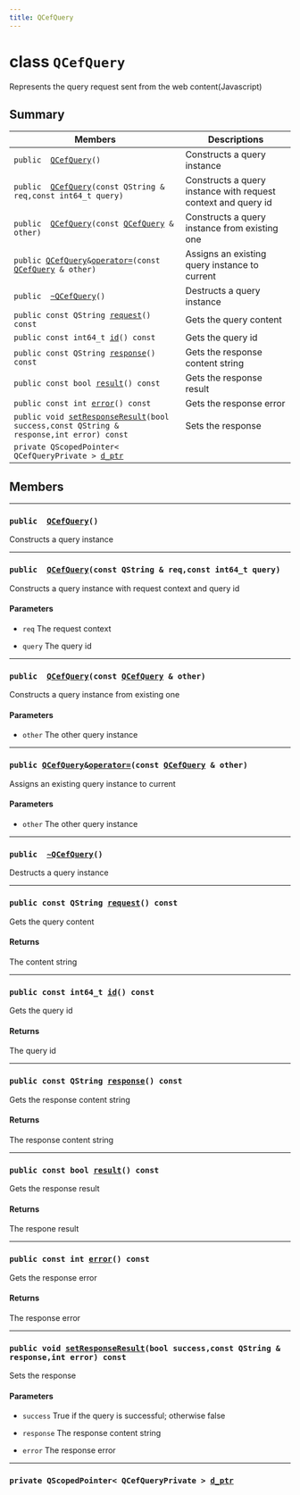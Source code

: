 ```yaml
---
title: QCefQuery
---
```


# class `QCefQuery` <a id="class_q_cef_query"></a>

Represents the query request sent from the web content(Javascript)

## Summary

 Members                        | Descriptions                                
--------------------------------|---------------------------------------------
`public  `[`QCefQuery`](#class_q_cef_query_1a22d9fddcadce7a6e0259c691634c4d7a)`()` | Constructs a query instance
`public  `[`QCefQuery`](#class_q_cef_query_1a4371b3245657bf41312aead3a88cbe33)`(const QString & req,const int64_t query)` | Constructs a query instance with request context and query id
`public  `[`QCefQuery`](#class_q_cef_query_1a15297bbfd653f64aa48cec2347562b9e)`(const `[`QCefQuery`](#class_q_cef_query)` & other)` | Constructs a query instance from existing one
`public `[`QCefQuery`](#class_q_cef_query)` & `[`operator=`](#class_q_cef_query_1adb304235ed62a9cac92338a415bfb058)`(const `[`QCefQuery`](#class_q_cef_query)` & other)` | Assigns an existing query instance to current
`public  `[`~QCefQuery`](#class_q_cef_query_1a402d117cbd2d37681394f86d31ed11a3)`()` | Destructs a query instance
`public const QString `[`request`](#class_q_cef_query_1a16d137bcc1bf2ef9bc8969ff1bd091e7)`() const` | Gets the query content
`public const int64_t `[`id`](#class_q_cef_query_1afa08eaa6e1957219028db0256edd5d46)`() const` | Gets the query id
`public const QString `[`response`](#class_q_cef_query_1a663d5945146bebe69a0a3c5448bb9280)`() const` | Gets the response content string
`public const bool `[`result`](#class_q_cef_query_1a8c2d78e19628d8066570338d659bc9b2)`() const` | Gets the response result
`public const int `[`error`](#class_q_cef_query_1ab35201ac89d89f1445538f82a12f8fa8)`() const` | Gets the response error
`public void `[`setResponseResult`](#class_q_cef_query_1aa86db4e257e3dc4e29c7906d80e06f28)`(bool success,const QString & response,int error) const` | Sets the response
`private QScopedPointer< QCefQueryPrivate > `[`d_ptr`](#class_q_cef_query_1a3e84c15339bbf841b91a541222aed4e6) | 

## Members

---
### `public  `[`QCefQuery`](#class_q_cef_query_1a22d9fddcadce7a6e0259c691634c4d7a)`()` <a id="class_q_cef_query_1a22d9fddcadce7a6e0259c691634c4d7a"></a>

Constructs a query instance

---
### `public  `[`QCefQuery`](#class_q_cef_query_1a4371b3245657bf41312aead3a88cbe33)`(const QString & req,const int64_t query)` <a id="class_q_cef_query_1a4371b3245657bf41312aead3a88cbe33"></a>

Constructs a query instance with request context and query id

#### Parameters
* `req` The request context

* `query` The query id

---
### `public  `[`QCefQuery`](#class_q_cef_query_1a15297bbfd653f64aa48cec2347562b9e)`(const `[`QCefQuery`](#class_q_cef_query)` & other)` <a id="class_q_cef_query_1a15297bbfd653f64aa48cec2347562b9e"></a>

Constructs a query instance from existing one

#### Parameters
* `other` The other query instance

---
### `public `[`QCefQuery`](#class_q_cef_query)` & `[`operator=`](#class_q_cef_query_1adb304235ed62a9cac92338a415bfb058)`(const `[`QCefQuery`](#class_q_cef_query)` & other)` <a id="class_q_cef_query_1adb304235ed62a9cac92338a415bfb058"></a>

Assigns an existing query instance to current

#### Parameters
* `other` The other query instance

---
### `public  `[`~QCefQuery`](#class_q_cef_query_1a402d117cbd2d37681394f86d31ed11a3)`()` <a id="class_q_cef_query_1a402d117cbd2d37681394f86d31ed11a3"></a>

Destructs a query instance

---
### `public const QString `[`request`](#class_q_cef_query_1a16d137bcc1bf2ef9bc8969ff1bd091e7)`() const` <a id="class_q_cef_query_1a16d137bcc1bf2ef9bc8969ff1bd091e7"></a>

Gets the query content

#### Returns
The content string

---
### `public const int64_t `[`id`](#class_q_cef_query_1afa08eaa6e1957219028db0256edd5d46)`() const` <a id="class_q_cef_query_1afa08eaa6e1957219028db0256edd5d46"></a>

Gets the query id

#### Returns
The query id

---
### `public const QString `[`response`](#class_q_cef_query_1a663d5945146bebe69a0a3c5448bb9280)`() const` <a id="class_q_cef_query_1a663d5945146bebe69a0a3c5448bb9280"></a>

Gets the response content string

#### Returns
The response content string

---
### `public const bool `[`result`](#class_q_cef_query_1a8c2d78e19628d8066570338d659bc9b2)`() const` <a id="class_q_cef_query_1a8c2d78e19628d8066570338d659bc9b2"></a>

Gets the response result

#### Returns
The respone result

---
### `public const int `[`error`](#class_q_cef_query_1ab35201ac89d89f1445538f82a12f8fa8)`() const` <a id="class_q_cef_query_1ab35201ac89d89f1445538f82a12f8fa8"></a>

Gets the response error

#### Returns
The response error

---
### `public void `[`setResponseResult`](#class_q_cef_query_1aa86db4e257e3dc4e29c7906d80e06f28)`(bool success,const QString & response,int error) const` <a id="class_q_cef_query_1aa86db4e257e3dc4e29c7906d80e06f28"></a>

Sets the response

#### Parameters
* `success` True if the query is successful; otherwise false

* `response` The response content string

* `error` The response error

---
### `private QScopedPointer< QCefQueryPrivate > `[`d_ptr`](#class_q_cef_query_1a3e84c15339bbf841b91a541222aed4e6) <a id="class_q_cef_query_1a3e84c15339bbf841b91a541222aed4e6"></a>

